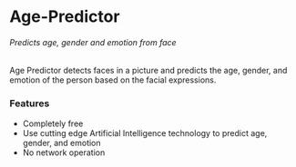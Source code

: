 # Age-Predictor
###### Predicts age, gender and emotion from face

Age Predictor detects faces in a picture and predicts the age, gender, and emotion of the person based on the facial expressions.

### Features
* Completely free
* Use cutting edge Artificial Intelligence technology to predict age, gender, and emotion
* No network operation

